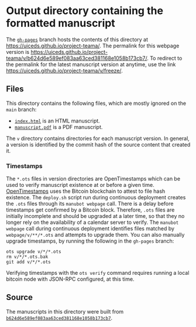# Output directory containing the formatted manuscript

The [`gh-pages`](https://github.com/uiceds/project-teama/tree/gh-pages) branch hosts the contents of this directory at <https://uiceds.github.io/project-teama/>.
The permalink for this webpage version is <https://uiceds.github.io/project-teama/v/b624d6e589ef083aa63ced381168e1058b173cb7/>.
To redirect to the permalink for the latest manuscript version at anytime, use the link <https://uiceds.github.io/project-teama/v/freeze/>.

## Files

This directory contains the following files, which are mostly ignored on the `main` branch:

+ [`index.html`](index.html) is an HTML manuscript.
+ [`manuscript.pdf`](manuscript.pdf) is a PDF manuscript.

The `v` directory contains directories for each manuscript version.
In general, a version is identified by the commit hash of the source content that created it.

### Timestamps

The `*.ots` files in version directories are OpenTimestamps which can be used to verify manuscript existence at or before a given time.
[OpenTimestamps](https://opentimestamps.org/) uses the Bitcoin blockchain to attest to file hash existence.
The `deploy.sh` script run during continuous deployment creates the `.ots` files through its `manubot webpage` call.
There is a delay before timestamps get confirmed by a Bitcoin block.
Therefore, `.ots` files are initially incomplete and should be upgraded at a later time, so that they no longer rely on the availability of a calendar server to verify.
The `manubot webpage` call during continuous deployment identifies files matched by `webpage/v/**/*.ots` and attempts to upgrade them.
You can also manually upgrade timestamps, by running the following in the `gh-pages` branch:

```shell
ots upgrade v/*/*.ots
rm v/*/*.ots.bak
git add v/*/*.ots
```

Verifying timestamps with the `ots verify` command requires running a local bitcoin node with JSON-RPC configured, at this time.

## Source

The manuscripts in this directory were built from
[`b624d6e589ef083aa63ced381168e1058b173cb7`](https://github.com/uiceds/project-teama/commit/b624d6e589ef083aa63ced381168e1058b173cb7).
